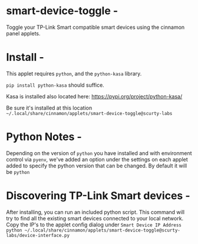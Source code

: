 # smart-device-toggle -
Toggle your TP-Link Smart compatible smart devices using the cinnamon panel applets.

# Install -
This applet requires `python`, and the `python-kasa` library.

`pip install python-kasa` should suffice.

Kasa is installed also located here: https://pypi.org/project/python-kasa/

Be sure it's installed at this location `~/.local/share/cinnamon/applets/smart-device-toggle@scurty-labs`

# Python Notes - 
Depending on the version of `python` you have installed and with environment control via `pyenv`, we've
added an option under the settings on each applet added to specify the python version that can be
changed. By default it will be `python`

# Discovering TP-Link Smart devices -
After installing, you can run an included python script. This command will try to find all the existing
smart devices connected to your local network. Copy the IP's to the applet config dialog under `Smart Device IP Address`
`python ~/.local/share/cinnamon/applets/smart-device-toggle@scurty-labs/device-interface.py`

